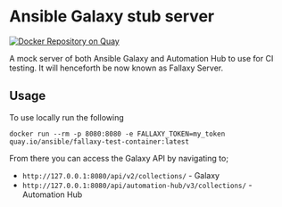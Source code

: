 # Ansible Galaxy stub server

[![Docker Repository on Quay](https://quay.io/repository/ansible/fallaxy-test-container/status "Docker Repository on Quay")](https://quay.io/repository/ansible/fallaxy-test-container)

A mock server of both Ansible Galaxy and Automation Hub to use for CI testing.
It will henceforth be now known as Fallaxy Server.

## Usage

To use locally run the following

```
docker run --rm -p 8080:8080 -e FALLAXY_TOKEN=my_token quay.io/ansible/fallaxy-test-container:latest
```

From there you can access the Galaxy API by navigating to;

* `http://127.0.0.1:8080/api/v2/collections/` - Galaxy
* `http://127.0.0.1:8080/api/automation-hub/v3/collections/` - Automation Hub

